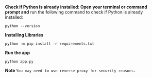 **Check if Python is already installed: Open your terminal or command prompt and**
run the following command to check if Python is already installed:
```
python --version
```
**Installing Libraries**
```
python -m pip install -r requirements.txt
```
**Run the app**
```
python app.py
```





**Note**
`
You may need to use reverse-proxy for security reasons.
`

